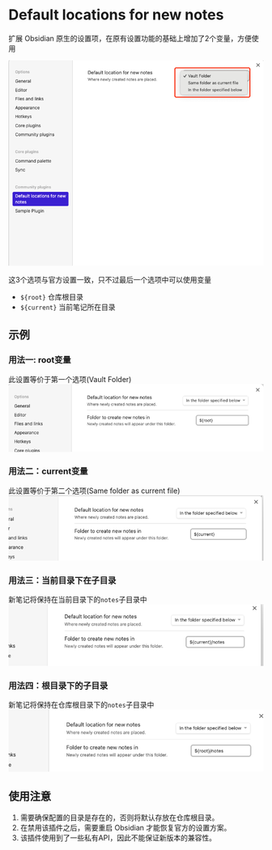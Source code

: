 # Default locations for new notes

扩展 Obsidian 原生的设置项，在原有设置功能的基础上增加了2个变量，方便使用

![可用的选项](assets/options.png)

这3个选项与官方设置一致，只不过最后一个选项中可以使用变量

- `${root}` 仓库根目录
- `${current}` 当前笔记所在目录

## 示例

### 用法一: root变量
此设置等价于第一个选项(Vault Folder)
![用法一](assets/usage-1.png)

### 用法二：current变量
此设置等价于第二个选项(Same folder as current file)
![用法二](assets/usage-2.png)

### 用法三：当前目录下在子目录
新笔记将保持在当前目录下的`notes`子目录中
![用法三](assets/usage-3.png)

### 用法四：根目录下的子目录
新笔记将保持在仓库根目录下的`notes`子目录中
![用法四](assets/usage-4.png)


## 使用注意

1. 需要确保配置的目录是存在的，否则将默认存放在仓库根目录。
2. 在禁用该插件之后，需要重启 Obsidian 才能恢复官方的设置方案。
3. 该插件使用到了一些私有API，因此不能保证新版本的兼容性。

